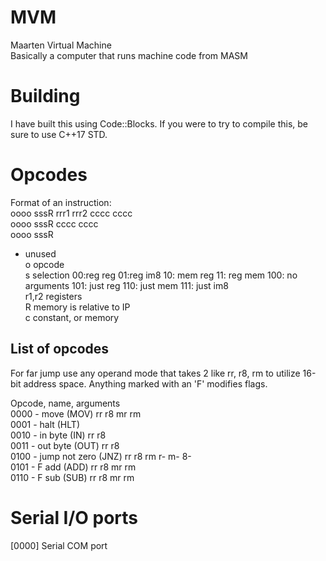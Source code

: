 # MVM
Maarten Virtual Machine  
Basically a computer that runs machine code from MASM  

# Building
I have built this using Code::Blocks. If you were to try to compile this, be sure to use C++17 STD.

# Opcodes
Format of an instruction:  
oooo sssR rrr1 rrr2 cccc cccc  
oooo sssR cccc cccc  
oooo sssR  

- unused  
o opcode  
s selection 00:reg reg 01:reg im8 10: mem reg 11: reg mem 100: no arguments 101: just reg 110: just mem 111: just im8  
r1,r2 registers  
R memory is relative to IP  
c constant, or memory  

## List of opcodes
For far jump use any operand mode that takes 2 like rr, r8, rm to utilize 16-bit address space. Anything marked with an 'F' modifies flags.

Opcode, name, arguments  
0000 - move (MOV) rr r8 mr rm  
0001 - halt (HLT)  
0010 - in byte (IN) rr r8  
0011 - out byte (OUT) rr r8  
0100 - jump not zero (JNZ) rr r8 rm r- m- 8-  
0101 - F add (ADD) rr r8 mr rm  
0110 - F sub (SUB) rr r8 mr rm

# Serial I/O ports
[0000] Serial COM port

